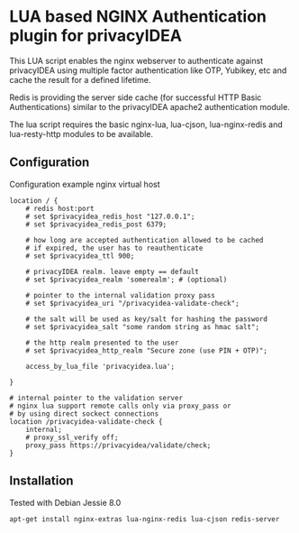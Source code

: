 LUA based NGINX Authentication plugin for privacyIDEA
=====================================================

This LUA script enables the nginx webserver to authenticate against
privacyIDEA using multiple factor authentication like OTP, Yubikey, etc and
cache the result for a defined lifetime.

Redis is providing the server side cache (for successful HTTP Basic
Authentications) similar to the privacyIDEA apache2 authentication module.

The lua script requires the basic nginx-lua, lua-cjson, lua-nginx-redis and
lua-resty-http modules to be available.

Configuration
-------------

Configuration example nginx virtual host

    location / {
        # redis host:port
        # set $privacyidea_redis_host "127.0.0.1";
        # set $privacyidea_redis_post 6379;

        # how long are accepted authentication allowed to be cached
        # if expired, the user has to reauthenticate
        # set $privacyidea_ttl 900;

        # privacyIDEA realm. leave empty == default
        # set $privacyidea_realm 'somerealm'; # (optional)

        # pointer to the internal validation proxy pass
        # set $privacyidea_uri "/privacyidea-validate-check";

        # the salt will be used as key/salt for hashing the password
        # set $privacyidea_salt "some random string as hmac salt";

        # the http realm presented to the user
        # set $privacyidea_http_realm "Secure zone (use PIN + OTP)";

        access_by_lua_file 'privacyidea.lua';
   
    }

    # internal pointer to the validation server
    # nginx lua support remote calls only via proxy_pass or
    # by using direct sockect connections
    location /privacyidea-validate-check {
        internal;
        # proxy_ssl_verify off;
        proxy_pass https://privacyidea/validate/check;
    }
    
Installation
------------

Tested with Debian Jessie 8.0

    apt-get install nginx-extras lua-nginx-redis lua-cjson redis-server
